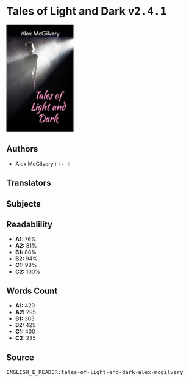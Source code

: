 # Tales of Light and Dark <kbd>v2.4.1</kbd>

![](./cover.medium.jpg "")

## Authors


 - Alex McGilvery <small>(-1 - -1)</small>

## Translators



## Subjects



## Readablility


 - **A1:** 76%
 - **A2:** 81%
 - **B1:** 88%
 - **B2:** 94%
 - **C1:** 98%
 - **C2:** 100%

## Words Count


 - **A1:** 429
 - **A2:** 295
 - **B1:** 363
 - **B2:** 425
 - **C1:** 400
 - **C2:** 235

## Source


<kbd>ENGLISH_E_READER:tales-of-light-and-dark-alex-mcgilvery</kbd>
